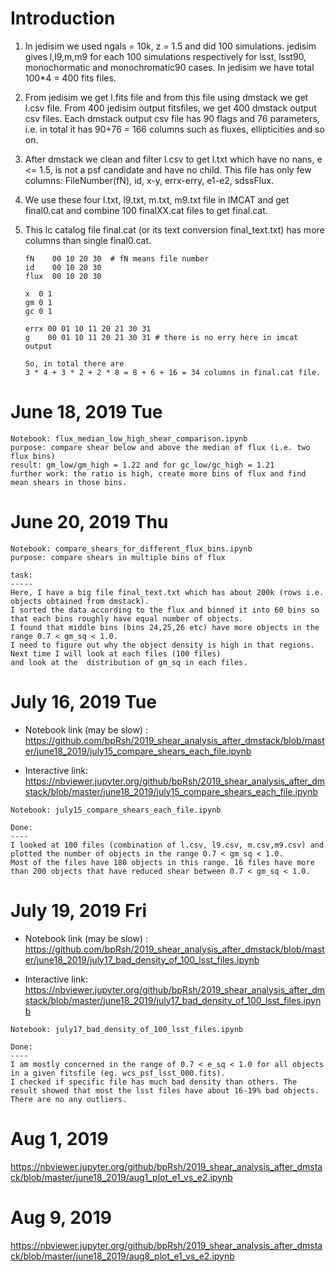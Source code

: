 

# Introduction
1. In jedisim we used ngals = 10k, z = 1.5 and did 100 simulations. jedisim gives l,l9,m,m9 for each 100 simulations respectively for lsst, lsst90, monochormatic and monochromatic90 cases. In jedisim we have total 100*4 = 400 fits files.

2. From jedisim we get l.fits file and from this file using dmstack we get l.csv file. From 400 jedisim output fitsfiles, we get 400 dmstack output csv files. Each dmstack output csv file has 90 flags and 76 parameters, i.e. in total it has 90+76 = 166 columns such as fluxes, ellipticities and so on.

3. After dmstack we clean and filter l.csv to get l.txt which have no nans, e <= 1.5,
   is not a psf candidate and have no child.
   This file has only few columns: FileNumber(fN), id, x-y, errx-erry, e1-e2, sdssFlux.
   
4. We use these four l.txt, l9.txt, m.txt, m9.txt file in IMCAT and get final0.cat and combine 100 finalXX.cat files to get final.cat.

5. This lc catalog file final.cat (or its text conversion final_text.txt) has more columns than single final0.cat.
   ```
   fN    00 10 20 30  # fN means file number
   id    00 10 20 30
   flux  00 10 20 30

   x  0 1
   gm 0 1
   gc 0 1
   
   errx 00 01 10 11 20 21 30 31
   g    00 01 10 11 20 21 30 31 # there is no erry here in imcat output
   
   So, in total there are
   3 * 4 + 3 * 2 + 2 * 8 = 8 + 6 + 16 = 34 columns in final.cat file.
   ```
    
# June 18, 2019 Tue
```
Notebook: flux_median_low_high_shear_comparison.ipynb
purpose: compare shear below and above the median of flux (i.e. two flux bins)
result: gm_low/gm_high = 1.22 and for gc_low/gc_high = 1.21
further work: the ratio is high, create more bins of flux and find mean shears in those bins.
```

# June 20, 2019 Thu
```
Notebook: compare_shears_for_different_flux_bins.ipynb
purpose: compare shears in multiple bins of flux

task:
-----
Here, I have a big file final_text.txt which has about 200k (rows i.e. objects obtained from dmstack).
I sorted the data according to the flux and binned it into 60 bins so that each bins roughly have equal number of objects.
I found that middle bins (bins 24,25,26 etc) have more objects in the range 0.7 < gm_sq < 1.0.
I need to figure out why the object density is high in that regions. Next time I will look at each files (100 files)
and look at the  distribution of gm_sq in each files.

```

# July 16, 2019 Tue
- Notebook link (may be slow) : https://github.com/bpRsh/2019_shear_analysis_after_dmstack/blob/master/june18_2019/july15_compare_shears_each_file.ipynb

- Interactive link: https://nbviewer.jupyter.org/github/bpRsh/2019_shear_analysis_after_dmstack/blob/master/june18_2019/july15_compare_shears_each_file.ipynb

```
Notebook: july15_compare_shears_each_file.ipynb

Done:
----
I looked at 100 files (combination of l.csv, l9.csv, m.csv,m9.csv) and plotted the number of objects in the range 0.7 < gm_sq < 1.0.
Most of the files have 180 objects in this range. 16 files have more than 200 objects that have reduced shear between 0.7 < gm_sq < 1.0.

```

# July 19, 2019 Fri
- Notebook link (may be slow) : https://github.com/bpRsh/2019_shear_analysis_after_dmstack/blob/master/june18_2019/july17_bad_density_of_100_lsst_files.ipynb

- Interactive link: https://nbviewer.jupyter.org/github/bpRsh/2019_shear_analysis_after_dmstack/blob/master/june18_2019/july17_bad_density_of_100_lsst_files.ipynb

```
Notebook: july17_bad_density_of_100_lsst_files.ipynb

Done:
----
I am mostly concerned in the range of 0.7 < e_sq < 1.0 for all objects in a given fitsfile (eg. wcs_psf_lsst_000.fits).
I checked if specific file has much bad density than others. The result showed that most the lsst files have about 16-19% bad objects.
There are no any outliers.
```

# Aug 1, 2019
https://nbviewer.jupyter.org/github/bpRsh/2019_shear_analysis_after_dmstack/blob/master/june18_2019/aug1_plot_e1_vs_e2.ipynb

# Aug 9, 2019
https://nbviewer.jupyter.org/github/bpRsh/2019_shear_analysis_after_dmstack/blob/master/june18_2019/aug8_plot_e1_vs_e2.ipynb
